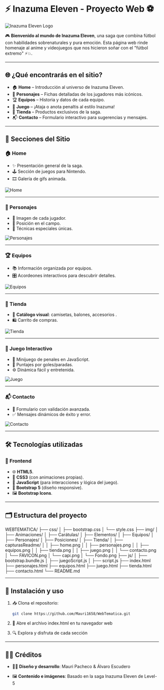 # ⚡ Inazuma Eleven - Proyecto Web ⚽

![Inazuma Eleven Logo](img/FAVICON.png)

🎮 **Bienvenido al mundo de Inazuma Eleven**, una saga que combina fútbol con habilidades sobrenaturales y pura emoción. Esta página web rinde homenaje al anime y videojuegos que nos hicieron soñar con el "fútbol extremo" ⚡💥.

---

## 🌐 ¿Qué encontrarás en el sitio?

- 🏠 **Home** – Introducción al universo de Inazuma Eleven. 
- 👥 **Personajes** – Fichas detalladas de los jugadores más icónicos.
- 🏆 **Equipos** – Historia y datos de cada equipo.
- 🥅 **Juego** – ¡Ataja o anota penaltis al estilo Inazuma!
- 🛒 **Tienda** – Productos exclusivos de la saga.
- 📬 **Contacto** – Formulario interactivo para sugerencias y mensajes.

---

## 📂 Secciones del Sitio

### 🏠 Home

- ✨ Presentación general de la saga.
- 🕹️ Sección de juegos para Nintendo.
- 🎞️ Galería de gifs animada.

![Home](img/capturasReadme/home.png)

---

### 👥 Personajes

- 📸 Imagen de cada jugador.
- 🎯 Posición en el campo.
- 💫 Técnicas especiales únicas.

![Personajes](img/capturasReadme/personajes.png)

---

### 🏆 Equipos

- 📚 Información organizada por equipos.
- 🎛️ Acordeones interactivos para descubrir detalles.  

![Equipos](img/capturasReadme/equipos.png)

---

### 🛒 Tienda

- 🧢 **Catálogo visual**: camisetas, balones, accesorios  .
- 🛍️ Carrito de compras. 

![Tienda](img/capturasReadme/tienda.png)

---

### 🥅 Juego Interactivo

- 🧤 Minijuego de penales en JavaScript.
- 🎯 Puntajes por goles/paradas.
- ⚙️ Dinámica fácil y entretenida.

![Juego](img/capturasReadme/juego.png)

---

### 📬 Contacto

- 📝 Formulario con validación avanzada.
- ✅ Mensajes dinámicos de éxito y error.

![Contacto](img/capturasReadme/contacto.png)

---

## 🛠️ Tecnologías utilizadas

### 🔧 Frontend
- 🌐 **HTML5**.
- 🎨 **CSS3** (con animaciones propias).
- 🧠 **JavaScript** (para interacciones y lógica del juego).
- 📱 **Bootstrap 5** (diseño responsive).
- 🖼️ **Bootstrap Icons**.

---

## 🗂️ Estructura del proyecto

WEBTEMATICA/
├── css/
│   ├── bootstrap.css
│   └── style.css
├── img/
│   ├── Animaciones/
│   ├── Carátulas/
│   ├── Elementos/
│   ├── Equipos/
│   ├── Personajes/
│   ├── Posiciones/
│   ├── Tienda/
│   ├── capturasReadme/
│   │   ├── home.png
│   │   ├── personajes.png
│   │   ├── equipos.png
│   │   ├── tienda.png
│   │   ├── juego.png
│   │   └── contacto.png
│   └── FAVICON.png
│   └── capi.png
│   └── Fondo.png
├── js/
│   ├── bootstrap.bundle.js
│   ├── juegoScript.js
│   ├── script.js
├── index.html
├── personajes.html
├── equipos.html
├── juego.html
├── tienda.html
├── contacto.html
└── README.md

---

## 🚀 Instalación y uso

1. 📥 Clona el repositorio:
   ```bash
   git clone https://github.com/Mauri1658/WebTematica.git
2. 📂 Abre el archivo index.html en tu navegador web

3. 🔍 Explora y disfruta de cada sección

---

## 👨‍💻 Créditos

- 🧑‍🎨 **Diseño y desarrollo**: Mauri Pacheco & Álvaro Escudero

- 🖼️ **Contenido e imágenes**: Basado en la saga Inazuma Eleven de Level-5
